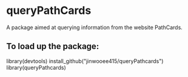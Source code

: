 # queryPathCards
A package aimed at querying information from the website PathCards.

## To load up the package:
library(devtools)
install_github("jinwooee415/queryPathcards")
library(queryPathcards)
